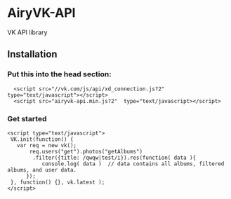 # AiryVK-API

VK API library

## Installation
### Put this into the head section: 
```
  <script src="//vk.com/js/api/xd_connection.js?2"  type="text/javascript"></script>
  <script src="airyvk-api.min.js?2"  type="text/javascript></script>
```
### Get started 

```
<script type="text/javascript"> 
 VK.init(function() {
   var req = new vk();
       req.users("get").photos("getAlbums")
        .filter({title: /qwqw|test/i}).res(function( data ){
           console.log( data )  // data contains all albums, filtered albums, and user data.    
      });
 }, function() {}, vk.latest ); 
</script>
```
